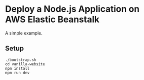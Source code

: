 # Deploy a Node.js Application on AWS Elastic Beanstalk

A simple example.

## Setup

    ./bootstrap.sh
    cd vanilla-website
    npm install
    npm run dev


